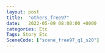 ```yaml
---
layout: post
title:  "others_free97"
date:   2022-05-09 08:00:00 +0000
categories: Etc
Tags: Story Etc
SceneCode: ["scene_free97_q1_s20"]
---
```

